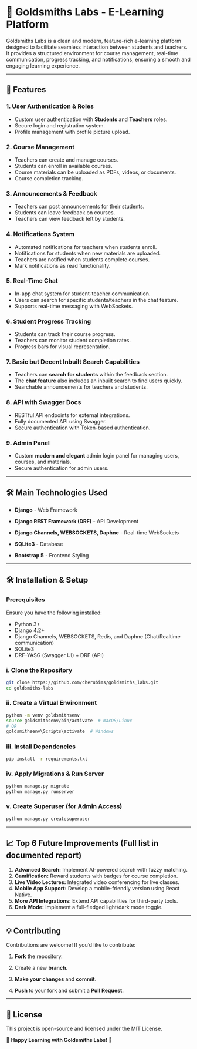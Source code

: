 
# 🚀 Goldsmiths Labs - E-Learning Platform

Goldsmiths Labs is a clean and modern, feature-rich e-learning platform designed to facilitate seamless interaction between students and teachers. It provides a structured environment for course management, real-time communication, progress tracking, and notifications, ensuring a smooth and engaging learning experience.

----------

## 📌 Features

### 1. User Authentication & Roles

-   Custom user authentication with **Students** and **Teachers** roles.
-   Secure login and registration system.
-   Profile management with profile picture upload.

### 2. Course Management

-   Teachers can create and manage courses.
-   Students can enroll in available courses.
-   Course materials can be uploaded as PDFs, videos, or documents.
-   Course completion tracking.

### 3. Announcements & Feedback

-   Teachers can post announcements for their students.
-   Students can leave feedback on courses.
-   Teachers can view feedback left by students.

### 4. Notifications System

-   Automated notifications for teachers when students enroll.
-   Notifications for students when new materials are uploaded.
-   Teachers are notified when students complete courses.
-   Mark notifications as read functionality.

### 5. Real-Time Chat

-   In-app chat system for student-teacher communication.
-   Users can search for specific students/teachers in the chat feature.
-   Supports real-time messaging with WebSockets.

### 6. Student Progress Tracking

-   Students can track their course progress.
-   Teachers can monitor student completion rates.
-   Progress bars for visual representation.

### 7. Basic but Decent Inbuilt Search Capabilities

-   Teachers can **search for students** within the feedback section.
-   The **chat feature** also includes an inbuilt search to find users quickly.
-   Searchable announcements for teachers and students.

### 8. API with Swagger Docs

-   RESTful API endpoints for external integrations.
-   Fully documented API using Swagger.
-   Secure authentication with Token-based authentication.

### 9. Admin Panel

-   Custom **modern and elegant** admin login panel for managing users, courses, and materials.
-   Secure authentication for admin users.
----------


##  🛠️ **Main Technologies Used**

-  **Django** - Web Framework

-  **Django REST Framework (DRF)** - API Development

-  **Django Channels, WEBSOCKETS, Daphne** - Real-time WebSockets

-  **SQLite3** - Database

-  **Bootstrap 5** - Frontend Styling

----------

## 🛠 Installation & Setup

### Prerequisites

Ensure you have the following installed:

-   Python 3+
-   Django 4.2+
-   Django Channels, WEBSOCKETS, Redis, and Daphne (Chat/Realtime communication)
-   SQLite3
-   DRF-YASG (Swagger UI) + DRF (API)


### i. Clone the Repository

```sh
git clone https://github.com/cherubims/goldsmiths_labs.git
cd goldsmiths-labs

```

### ii. Create a Virtual Environment

```sh
python -m venv goldsmithsenv
source goldsmithsenv/bin/activate  # macOS/Linux
# OR
goldsmithsenv\Scripts\activate  # Windows

```

### iii. Install Dependencies

```sh
pip install -r requirements.txt

```

### iv. Apply Migrations & Run Server

```sh
python manage.py migrate
python manage.py runserver

```

### v. Create Superuser (for Admin Access)

```sh
python manage.py createsuperuser

```

----------

## 📈 Top 6 Future Improvements (Full list in documented report)

1.  **Advanced Search:** Implement AI-powered search with fuzzy matching.
2.  **Gamification:** Reward students with badges for course completion.
3.  **Live Video Lectures:** Integrated video conferencing for live classes.
4.  **Mobile App Support:** Develop a mobile-friendly version using React Native.
5.  **More API Integrations:** Extend API capabilities for third-party tools.
6.  **Dark Mode:** Implement a full-fledged light/dark mode toggle.

----------

##  💡 **Contributing**

Contributions are welcome! If you’d like to contribute:

1.  **Fork** the repository.

2. Create a new **branch**.

3.  **Make your changes** and **commit**.

4.  **Push** to your fork and submit a **Pull Request**.

----------

## 📜 License

This project is open-source and licensed under the MIT License.

🎉 **Happy Learning with Goldsmiths Labs!** 🚀